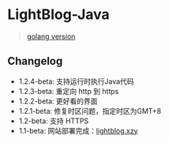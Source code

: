 # LightBlog-Java

> [golang version](https://github.com/LeeReindeer/lightblog)

## Changelog

- 1.2.4-beta: 支持运行时执行Java代码
- 1.2.3-beta: 重定向 http 到 https
- 1.2.2-beta: 更好看的界面
- 1.2.1-beta: 修复时区问题，指定时区为GMT+8
- 1.2-beta: 支持 HTTPS
- 1.1-beta: 网站部署完成：[lightblog.xzy](lightblog.xzy)
